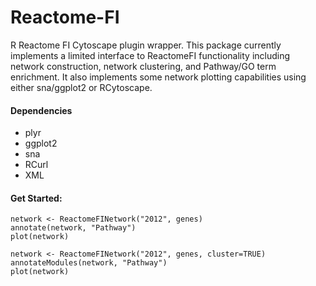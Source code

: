 Reactome-FI
===========

R Reactome FI Cytoscape plugin wrapper.
This package currently implements a limited interface to ReactomeFI functionality including network construction, network clustering, and Pathway/GO term enrichment. It also implements some network plotting capabilities using either sna/ggplot2 or RCytoscape.

#### Dependencies

* plyr
* ggplot2
* sna
* RCurl
* XML

#### Get Started:

    network <- ReactomeFINetwork("2012", genes)
    annotate(network, "Pathway")
    plot(network)

    network <- ReactomeFINetwork("2012", genes, cluster=TRUE)
    annotateModules(network, "Pathway")
    plot(network)
